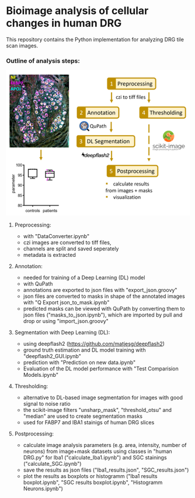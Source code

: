 # Bioimage analysis of cellular changes in human DRG
This repository contains the Python implementation for analyzing DRG tile scan images.

### Outline of analysis steps:
<a href="url"><img src="https://github.com/AmSchulte/DRGhuman/blob/main/Analysis_image.png" width="600" ></a>


1. Preprocessing:
   - with "DataConverter.ipynb"
   - czi images are converted to tiff files, 
   - channels are split and saved seperately 
   - metadata is extracted

2. Annotation:
   - needed for training of a Deep Learning (DL) model
   - with QuPath
   - annotations are exported to json files with "export_json.groovy"
   - json files are converted to masks in shape of the annotated images with "Q Export json_to_mask.ipynb"
   - predicted masks can be viewed with QuPath by converting them to json files ("masks_to_json.ipynb"), which are imported by pull and drop or using "import_json.groovy"

3. Segmentation with Deep Learning (DL):
   - using deepflash2 (https://github.com/matjesg/deepflash2)
   - ground truth estimation and DL model training with "deepflash2_GUI.ipynb"
   - prediction with "Prediction on new data.ipynb"
   - Evaluation of the DL model performance with "Test Comparision Models.ipynb"

4. Thresholding:
   - alternative to DL-based image segmentation for images with good signal to noise ratio
   - the scikit-image filters "unsharp_mask", "threshold_otsu" and "median" are used to create segmentation masks
   - used for FABP7 and IBA1 stainigs of human DRG slices
   
5. Postprocessing:
   - calculate image analysis parameters (e.g. area, intensity, number of neurons) from image+mask datasets using classes in "human DRG.py" for Iba1 ("calculate_Iba1.ipynb") and SGC stainings ("calculate_SGC.ipynb")
   - save the results as json files ("Iba1_results.json", "SGC_results.json")
   - plot the results as boxplots or histogramm ("Iba1 results boxplot.ipynb", "SGC results boxplot.ipynb", "Histogramm Neurons.ipynb")